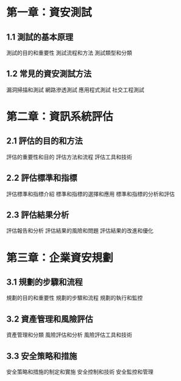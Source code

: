 # 第一章：資安測試

## 1.1 測試的基本原理

測試的目的和重要性
測試流程和方法
測試類型和分類

## 1.2 常見的資安測試方法

漏洞掃描和測試
網路滲透測試
應用程式測試
社交工程測試

# 第二章：資訊系統評估

## 2.1 評估的目的和方法

評估的重要性和目的
評估方法和流程
評估工具和技術

## 2.2 評估標準和指標

評估標準和指標介紹
標準和指標的選擇和應用
標準和指標的分析和評估

## 2.3 評估結果分析

評估報告和分析
評估結果的風險和問題
評估結果的改進和優化

# 第三章：企業資安規劃

## 3.1 規劃的步驟和流程

規劃的目的和重要性
規劃的步驟和流程
規劃的執行和監控

## 3.2 資產管理和風險評估

資產管理和分類
風險評估和分析
風險評估工具和技術

## 3.3 安全策略和措施

安全策略和措施的制定和實施
安全控制和技術
安全監控和管理
